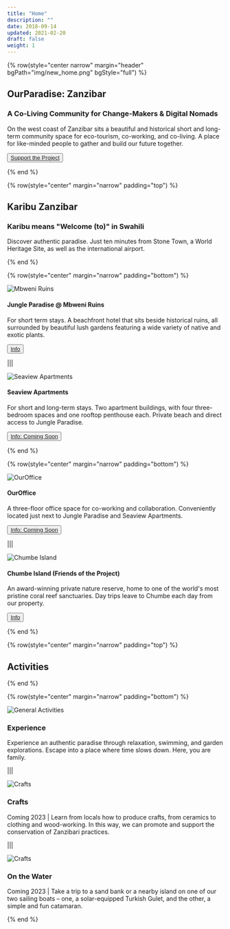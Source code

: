 ```yaml
---
title: "Home"
description: ""
date: 2018-09-14
updated: 2021-02-20
draft: false
weight: 1
---
```


<!-- section 1 -->

{% row(style="center narrow" margin="header" bgPath="img/new_home.png" bgStyle="full") %}

 ## OurParadise: Zanzibar
 
 ### A Co-Living Community for Change-Makers & Digital Nomads

 On the west coast of Zanzibar sits a beautiful and historical short and long-term community space for eco-tourism, co-working, and co-living. A place for like-minded people to gather and build our future together.

  <button>[Support the Project](/action)</button>

{% end %}

<!-- section 2  -->

{% row(style="center" margin="narrow" padding="top") %}

## Karibu Zanzibar

### Karibu means **"Welcome (to)"** in Swahili

Discover authentic paradise. Just ten minutes from Stone Town, a World Heritage Site, as well as the international airport.

{% end %}

{% row(style="center" margin="narrow" padding="bottom") %}

![Mbweni Ruins](img/mbweni.jpeg)

#### **Jungle Paradise** @ Mbweni Ruins

For short term stays. A beachfront hotel that sits beside historical ruins, all surrounded by beautiful lush gardens featuring a wide variety of native and exotic plants.

 <button>[Info](/location/mbweni)</button>

|||

![Seaview Apartments](img/seaview.png)

#### **Seaview Apartments**

For short and long-term stays. Two apartment buildings, with four three-bedroom spaces and one rooftop penthouse each. Private beach and direct access to Jungle Paradise.

 <button>[Info: Coming Soon](/)</button>

{% end %}

{% row(style="center" margin="narrow" padding="bottom") %}

![OurOffice](img/ouroffice.png)

#### **OurOffice**

A three-floor office space for co-working and collaboration. Conveniently located just next to Jungle Paradise and Seaview Apartments.

 <button>[Info: Coming Soon](/)</button>

|||

![Chumbe Island](img/chumbe.jpeg)

#### **Chumbe Island** (Friends of the Project)

An award-winning private nature reserve, home to one of the world's most pristine coral reef sanctuaries. Day trips leave to Chumbe each day from our property.

<button>[Info](/location/chumbe)</button>

{% end %}

{% row(style="center" margin="narrow" padding="top") %}

## Activities

{% end %}

{% row(style="center" margin="narrow" padding="bottom") %}

![General Activities](img/beach_activities_2.jpg#mx-auto#large)

### Experience

Experience an authentic paradise through relaxation, swimming, and garden explorations. Escape into a place where time slows down. Here, you are family.

|||

![Crafts](img/local_culture.jpg#mx-auto#large)

### Crafts

Coming 2023 | Learn from locals how to produce crafts, from ceramics to clothing and wood-working. In this way, we can promote and support the conservation of Zanzibari practices.

|||

![Crafts](img/boats.jpg#mx-auto#large)

### On the Water

Coming 2023 | Take a trip to a sand bank or a nearby island on one of our two sailing boats – one, a solar-equipped Turkish Gulet, and the other, a simple and fun catamaran.

{% end %}